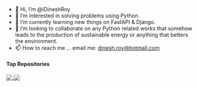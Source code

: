 - 👋 Hi, I’m @iDineshRoy
- 👀 I’m interested in solving problems using Python.
- 🌱 I’m currently learning new things on FastAPI & Django.
- 💞️ I’m looking to collaborate on any Python related works that somehow leads to the production of sustainable energy or anything that betters the environment.
- 📫 How to reach me ... email me: dinesh.roy@hotmail.com

<!---
iDineshRoy/iDineshRoy is a ✨ special ✨ repository because its `README.md` (this file) appears on your GitHub profile.
You can click the Preview link to take a look at your changes.
--->

#### Top Repositories


<a href="https://github.com/idineshroy/github-readme-stats">
  <img align="center" src="https://github-readme-stats.vercel.app/api/pin/?username=idineshroy&repo=github-readme-stats&theme=buefy" />
</a>
<a href="https://github.com/idineshroy/idineshroy.github.io">
  <img align="center" src="https://github-readme-stats.vercel.app/api/pin/?username=idineshroy&repo=idineshroy.github.io&theme=buefy" />
</a>
